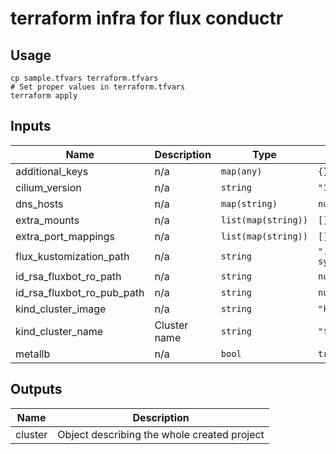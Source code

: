 # terraform infra for flux conductr

## Usage
```shell
cp sample.tfvars terraform.tfvars
# Set proper values in terraform.tfvars
terraform apply
```
<!-- BEGINNING OF PRE-COMMIT-TERRAFORM DOCS HOOK -->
## Inputs

| Name | Description | Type | Default | Required |
|------|-------------|------|---------|:--------:|
| additional\_keys | n/a | `map(any)` | `{}` | no |
| cilium\_version | n/a | `string` | `"1.13.1"` | no |
| dns\_hosts | n/a | `map(string)` | `null` | no |
| extra\_mounts | n/a | `list(map(string))` | `[]` | no |
| extra\_port\_mappings | n/a | `list(map(string))` | `[]` | no |
| flux\_kustomization\_path | n/a | `string` | `"../clusters/local/flux-system"` | no |
| id\_rsa\_fluxbot\_ro\_path | n/a | `string` | `null` | no |
| id\_rsa\_fluxbot\_ro\_pub\_path | n/a | `string` | `null` | no |
| kind\_cluster\_image | n/a | `string` | `"kindest/node:v1.25.8"` | no |
| kind\_cluster\_name | Cluster name | `string` | `"flux-conductr"` | no |
| metallb | n/a | `bool` | `true` | no |

## Outputs

| Name | Description |
|------|-------------|
| cluster | Object describing the whole created project |

<!-- END OF PRE-COMMIT-TERRAFORM DOCS HOOK -->